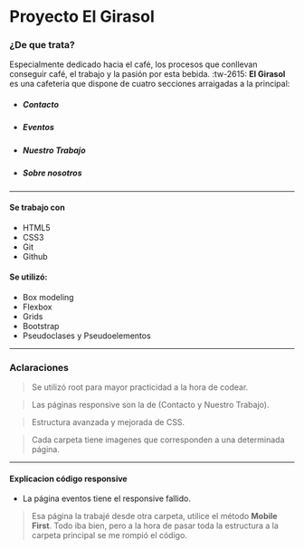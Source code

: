 #  Proyecto El Girasol 

###  ¿De que trata?
Especialmente dedicado hacia el café, los procesos que conllevan conseguir café, el trabajo y la pasión por esta bebida. :tw-2615:
**El Girasol** es una cafeteria que dispone de cuatro secciones arraigadas a la principal:


> 
-  ##### Contacto
- ##### Eventos
- ##### Nuestro Trabajo
-  ##### Sobre nosotros

------------

#### Se trabajo con 
- HTML5
- CSS3
- Git
- Github


#### Se utilizó:

- Box modeling
- Flexbox
- Grids
- Bootstrap
- Pseudoclases y Pseudoelementos

------------

### Aclaraciones
> Se utilizó root para mayor practicidad a la hora de codear.

>Las páginas responsive son la de (Contacto y Nuestro Trabajo).

>Estructura avanzada y mejorada de CSS.

>Cada carpeta tiene imagenes que corresponden a una determinada página.


------------


#### Explicacion código responsive
- La página eventos tiene el responsive fallido.

 >Esa página la trabajé desde otra carpeta, utilice el método **Mobile First**. Todo iba bien, pero a la hora de pasar toda la estructura a la carpeta principal se me rompió el código.

